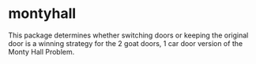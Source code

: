 # montyhall
This package determines whether switching doors or keeping the original door is a winning strategy for the 2 goat doors, 1 car door version of the Monty Hall Problem.
